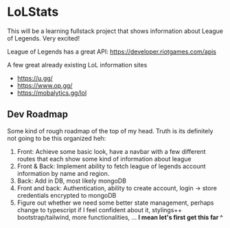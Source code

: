# LoLStats
This will be a learning fullstack project that shows information about League of Legends. Very excited!

League of Legends has a great API: https://developer.riotgames.com/apis

A few great already existing LoL information sites
* https://u.gg/
* https://www.op.gg/
* https://mobalytics.gg/lol

## Dev Roadmap

Some kind of rough roadmap of the top of my head. Truth is its definitely not going to be this organized heh:

1. Front: Achieve some basic look, have a navbar with a few different routes that each show some kind of information about league
2. Front & Back: Implement ability to fetch league of legends account information by name and region.
3. Back: Add in DB, most likely mongoDB
4. Front and back: Authentication, ability to create account, login -> store credentials encrypted to mongoDB
5. Figure out whether we need some better state management, perhaps change to typescript if I feel confident about it, stylings++ bootstrap/tailwind, more functionalities, ... <b>I mean let's first get this far ^</b>
